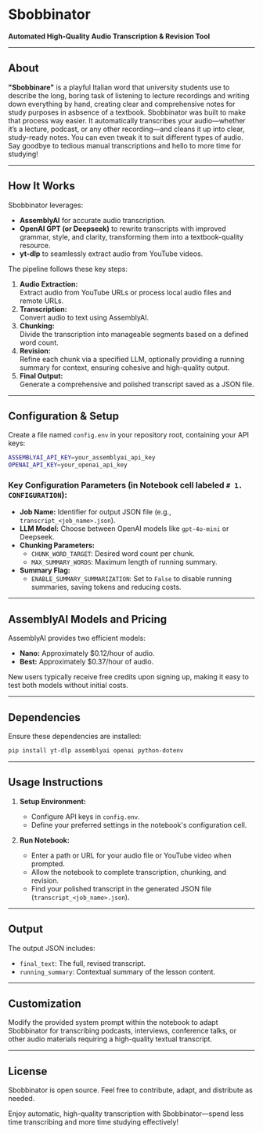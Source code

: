 # Sbobbinator

**Automated High-Quality Audio Transcription & Revision Tool**

---

## About

**"Sbobbinare"** is a playful Italian word that university students use to describe the long, boring task of listening to lecture recordings and writing down everything by hand, creating clear and comprehensive notes for study purposes in asbsence of a textbook. Sbobbinator was built to make that process way easier. It automatically transcribes your audio—whether it’s a lecture, podcast, or any other recording—and cleans it up into clear, study-ready notes. You can even tweak it to suit different types of audio. Say goodbye to tedious manual transcriptions and hello to more time for studying!

---

## How It Works

Sbobbinator leverages:
- **AssemblyAI** for accurate audio transcription.
- **OpenAI GPT (or Deepseek)** to rewrite transcripts with improved grammar, style, and clarity, transforming them into a textbook-quality resource.
- **yt-dlp** to seamlessly extract audio from YouTube videos.

The pipeline follows these key steps:

1. **Audio Extraction:**  
   Extract audio from YouTube URLs or process local audio files and remote URLs.
2. **Transcription:**  
   Convert audio to text using AssemblyAI.
3. **Chunking:**  
   Divide the transcription into manageable segments based on a defined word count.
4. **Revision:**  
   Refine each chunk via a specified LLM, optionally providing a running summary for context, ensuring cohesive and high-quality output.
5. **Final Output:**  
   Generate a comprehensive and polished transcript saved as a JSON file.

---

## Configuration & Setup

Create a file named `config.env` in your repository root, containing your API keys:

```bash
ASSEMBLYAI_API_KEY=your_assemblyai_api_key
OPENAI_API_KEY=your_openai_api_key
```

### Key Configuration Parameters (in Notebook cell labeled `# 1. CONFIGURATION`):

- **Job Name:** Identifier for output JSON file (e.g., `transcript_<job_name>.json`).
- **LLM Model:** Choose between OpenAI models like `gpt-4o-mini` or Deepseek.
- **Chunking Parameters:**  
  - `CHUNK_WORD_TARGET`: Desired word count per chunk.
  - `MAX_SUMMARY_WORDS`: Maximum length of running summary.
- **Summary Flag:**  
  - `ENABLE_SUMMARY_SUMMARIZATION`: Set to `False` to disable running summaries, saving tokens and reducing costs.

---

## AssemblyAI Models and Pricing

AssemblyAI provides two efficient models:

- **Nano:** Approximately $0.12/hour of audio.
- **Best:** Approximately $0.37/hour of audio.

New users typically receive free credits upon signing up, making it easy to test both models without initial costs.

---

## Dependencies

Ensure these dependencies are installed:

```bash
pip install yt-dlp assemblyai openai python-dotenv
```

---

## Usage Instructions

1. **Setup Environment:**
   - Configure API keys in `config.env`.
   - Define your preferred settings in the notebook's configuration cell.

2. **Run Notebook:**
   - Enter a path or URL for your audio file or YouTube video when prompted.
   - Allow the notebook to complete transcription, chunking, and revision.
   - Find your polished transcript in the generated JSON file (`transcript_<job_name>.json`).

---

## Output

The output JSON includes:

- `final_text`: The full, revised transcript.
- `running_summary`: Contextual summary of the lesson content.

---

## Customization

Modify the provided system prompt within the notebook to adapt Sbobbinator for transcribing podcasts, interviews, conference talks, or other audio materials requiring a high-quality textual transcript.

---

## License

Sbobbinator is open source. Feel free to contribute, adapt, and distribute as needed.

Enjoy automatic, high-quality transcription with Sbobbinator—spend less time transcribing and more time studying effectively!